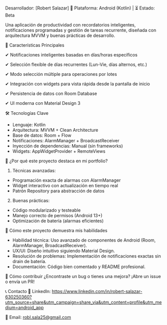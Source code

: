 Desarrollador: [Robert Salazar]
📱 Plataforma: Android (Kotlin) | ⏳ Estado: Beta

Una aplicación de productividad con recordatorios inteligentes, notificaciones programadas y gestión de tareas recurrente, diseñada con arquitectura MVVM y buenas prácticas de desarrollo.

🚀 Características Principales

✔ Notificaciones inteligentes basadas en días/horas específicos

✔ Selección flexible de días recurrentes (Lun-Vie, días alternos, etc.)

✔ Modo selección múltiple para operaciones por lotes

✔ Integración con widgets para vista rápida desde la pantalla de inicio

✔ Persistencia de datos con Room Database

✔ UI moderna con Material Design 3

🛠 Tecnologías Clave
- Lenguaje: Kotlin
- Arquitectura: MVVM + Clean Architecture
- Base de datos: Room + Flow
- Notificaciones: AlarmManager + BroadcastReceiver
- Inyección de dependencias: Manual (sin frameworks)
- Widgets: AppWidgetProvider + RemoteViews

🎯 ¿Por qué este proyecto destaca en mi portfolio?

1. Técnicas avanzadas:

- Programación exacta de alarmas con AlarmManager
- Widget interactivo con actualización en tiempo real
- Patrón Repository para abstracción de datos

2. Buenas prácticas:

- Código modularizado y testeable
- Manejo correcto de permisos (Android 13+)
- Optimización de batería (alarmas eficientes)

📌 Cómo este proyecto demuestra mis habilidades

- Habilidad técnica: Uso avanzado de componentes de Android (Room, AlarmManager, BroadcastReceiver).
- UX/UI: Diseño intuitivo siguiendo Material Design.
- Resolución de problemas: Implementación de notificaciones exactas sin drain de batería.
- Documentación: Código bien comentado y README profesional.

📌 Cómo contribuir
¿Encontraste un bug o tienes una mejora? ¡Abre un issue o envía un PR!

📞 Contacto
💼 LinkedIn: https://www.linkedin.com/in/robert-salazar-630250360?utm_source=share&utm_campaign=share_via&utm_content=profile&utm_medium=android_app

📧 Email: robl.sala25@gmail.com

